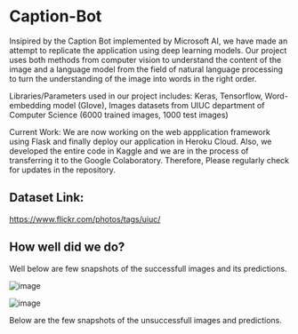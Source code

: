 # Caption-Bot
Insipired by the Caption Bot implemented by Microsoft AI, we have made an attempt to replicate the application using deep learning models. Our project uses both methods from computer vision to understand the content of the image and a language model from the field of natural language processing to turn the understanding of the image into words in the right order.

Libraries/Parameters used in our project includes: Keras, Tensorflow, Word-embedding model (Glove), Images datasets from UIUC department of Computer Science (6000 trained images, 1000 test images)

Current Work: We are now working on the web appplication framework using Flask and finally deploy our application in Heroku Cloud. Also, we developed the entire code in Kaggle and we are in the process of transferring it to the Google Colaboratory. Therefore, Please regularly check for updates in the repository.

## Dataset Link:
https://www.flickr.com/photos/tags/uiuc/

## How well did we do?
Well below are few snapshots of the successfull images and its predictions.

![image](https://user-images.githubusercontent.com/68136798/95113932-cb7c8400-0708-11eb-8d73-c6a2f2b22417.png)

![image](https://user-images.githubusercontent.com/68136798/95113947-d0413800-0708-11eb-9f8e-4c4f1bdff83b.png)

Below are the few snapshots of the unsuccessfull images and predictions.
